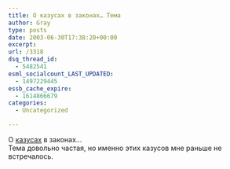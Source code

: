 ```yaml
---
title: О казусах в законах… Тема
author: Gray
type: posts
date: 2003-06-30T17:38:20+00:00
excerpt:
url: /3318
dsq_thread_id:
  - 5482541
esml_socialcount_LAST_UPDATED:
  - 1497229445
essb_cache_expire:
  - 1614866679
categories:
  - Uncategorized

---
```








О <a href="http://a-v.net.ua/fun/31" target="_blank">казусах</a> в законах&#8230;  
Тема довольно частая, но именно этих казусов мне раньше не встречалось.